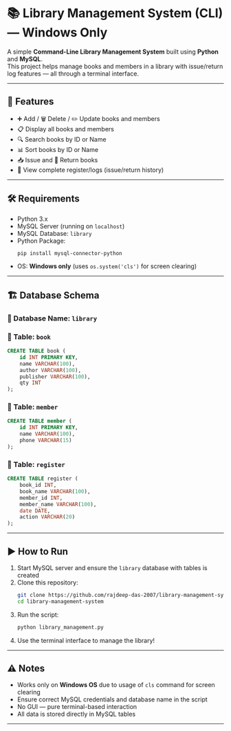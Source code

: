 # 📚 Library Management System (CLI) — Windows Only

A simple **Command-Line Library Management System** built using **Python** and **MySQL**.  
This project helps manage books and members in a library with issue/return log features — all through a terminal interface.

---

## 🚀 Features

- ➕ Add / 🗑️ Delete / ✏️ Update books and members  
- 📋 Display all books and members  
- 🔍 Search books by ID or Name  
- 📊 Sort books by ID or Name  
- 📥 Issue and 🔁 Return books  
- 📘 View complete register/logs (issue/return history)

---

## 🛠️ Requirements

- Python 3.x  
- MySQL Server (running on `localhost`)  
- MySQL Database: `library`  
- Python Package:
  ```bash
  pip install mysql-connector-python
  ```
- OS: **Windows only** (uses `os.system('cls')` for screen clearing)

---

## 🏗️ Database Schema

### 📌 Database Name: `library`

### 📘 Table: `book`
```sql
CREATE TABLE book (
    id INT PRIMARY KEY,
    name VARCHAR(100),
    author VARCHAR(100),
    publisher VARCHAR(100),
    qty INT
);
```

### 👤 Table: `member`
```sql
CREATE TABLE member (
    id INT PRIMARY KEY,
    name VARCHAR(100),
    phone VARCHAR(15)
);
```

### 📜 Table: `register`
```sql
CREATE TABLE register (
    book_id INT,
    book_name VARCHAR(100),
    member_id INT,
    member_name VARCHAR(100),
    date DATE,
    action VARCHAR(20)
);
```

---

## ▶️ How to Run

1. Start MySQL server and ensure the `library` database with tables is created  
2. Clone this repository:
   ```bash
   git clone https://github.com/rajdeep-das-2007/library-management-system.git
   cd library-management-system
   ```
3. Run the script:
   ```bash
   python library_management.py
   ```
4. Use the terminal interface to manage the library!

---

## ⚠️ Notes

- Works only on **Windows OS** due to usage of `cls` command for screen clearing  
- Ensure correct MySQL credentials and database name in the script  
- No GUI — pure terminal-based interaction  
- All data is stored directly in MySQL tables  

---
